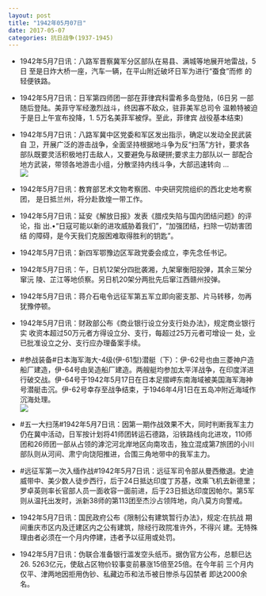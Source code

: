 ```yaml
---
layout: post
title: "1942年05月07日"
date: 2017-05-07
categories: 抗日战争(1937-1945)
---
```


<meta name="referrer" content="no-referrer" />

- 1942年5月7日讯：八路军晋察冀军分区部队在易县、满城等地展开地雷战，5日 至是日炸大桥一座，汽车一辆，在平山附近破坏日军为进行“蚕食”而修 的轻便铁路。 

- 1942年5月7日讯：日军第四师团一部在菲律宾科雷希多岛登陆，(6日另 一部随后登陆。美菲守军经激烈战斗，终因寡不敌众，驻菲美军总司令 温赖特被迫于是日上午宣布投降，1. 5万名美菲军被俘。至此，菲律宾 战役基本结束) 

- 1942年5月7日讯：八路军冀中区党委和军区发出指示，确定以发动全民武装自 卫，开展广泛的游击战争，全面坚持根据地斗争为反“扫荡”方针，要求各 部队既要灵活积极地打击敌人，又要避免与敌硬拼;要求主力部队以一 部配合地方武装，带领各地游击小组，分散坚持内线斗争，大部迅速转向 ... <br/><img src="https://wx1.sinaimg.cn/large/aca367d8ly1ffd3js549bj20c809z74c.jpg" />

- 1942年5月7日讯：教育部艺术文物考察团、中央研究院组织的西北史地考察团， 是日抵兰州，将分赴敦煌一带工作。 

- 1942年5月7日讯：延安《解放日报》发表《腊戍失陷与国内团结问题》的评论，指 出.•“日寇可能以新的进攻威胁着我们”，“加强团结，扫除一切妨害团结 的障碍，是今天我们克服困难取得胜利的钥匙”。 

- 1942年5月7日讯：新四军鄂豫边区军政党委会成立，李先念任书记。 

- 1942年5月7日讯：午，日机12架分四批袭湘，九架窜衡阳投弹，其余三架分窜沅 陵、芷江等地侦察。另日机20架分两批先后窜江西赣州投弹。 

- 1942年5月7日讯：蒋介石电令远征军第五军立即向密支那、片马转移，勿再犹豫停顿。 

- 1942年5月7日讯：财政部公布《商业银行设立分支行处办法》，规定商业银行实 收资本超过50万元者方得设立分、支行，每超过25万元者可增设一 处，业已批准设立之分、支行应办理备案手续。 

- #参战装备#日本海军海大-4级(伊-61型)潜艇（下）：伊-62号也由三菱神户造船厂建造，伊-64号由吴造船厂建造。两艘艇均参加太平洋战争，在印度洋进行破交战。伊-64号于1942年5月17日在日本足摺岬东南海域被美国海军海神号潜艇击沉。伊-62号幸存至战争结束，于1946年4月1日在五岛冲附近海域作沉海处理。 <br/><img src="https://wx4.sinaimg.cn/large/aca367d8ly1ffckh6bcthj20go0b4wg2.jpg" />

- #五一大扫荡#1942年5月7日讯：因第一期作战效果不大，同时判断我军主力仍在冀中活动，日军按计划将41师团转运石德路，沿铁路线向北进攻，110师团和26师团一部从占领的滹沱河北岸地区向南攻击，独立混成第7旅团的小川部队则从河间、肃宁向饶阳推进，合围三角地带中的我军主力。 

- #远征军第一次入缅作战#1942年5月7日讯：远征军司令部从曼西撤退。史迪威带中、美少数人徒步西行，后于24日抵达印度丁苏基，改乘飞机去新德里；罗卓英则率长官部人员一面收容一面前进，后于23日抵达印度因帕尔。第5军则从温托出发时，派新38师的第113团至杰沙占领阵地，向八莫方向警戒。 

- 1942年5月7日讯：国民政府公布《限制公有建筑暂行办法》，规定:在抗战 期间重庆市区内及迁建区内之公有建筑，除经行政院准许外，不得兴 建。无特殊理由者必须在一个月内停建，违者予以征用或处罚。 

- 1942年5月7日讯：伪联合准备银行滥发空头纸币。据伪官方公布，总额巳达 26. 5263亿元，使敌占区物价较事变前暴涨15倍至25倍。在今年前 三个月内仅平、津两地因拒用伪钞、私藏边币和法币被日惨杀与囚禁者 即达2000余名。 

